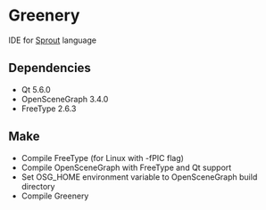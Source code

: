 # Greenery
IDE for [Sprout](https://github.com/krre/sprout) language

## Dependencies
- Qt 5.6.0
- OpenSceneGraph 3.4.0
- FreeType 2.6.3

## Make
- Compile FreeType (for Linux with -fPIC flag)
- Compile OpenSceneGraph with FreeType and Qt support
- Set OSG_HOME environment variable to OpenSceneGraph build directory
- Compile Greenery
